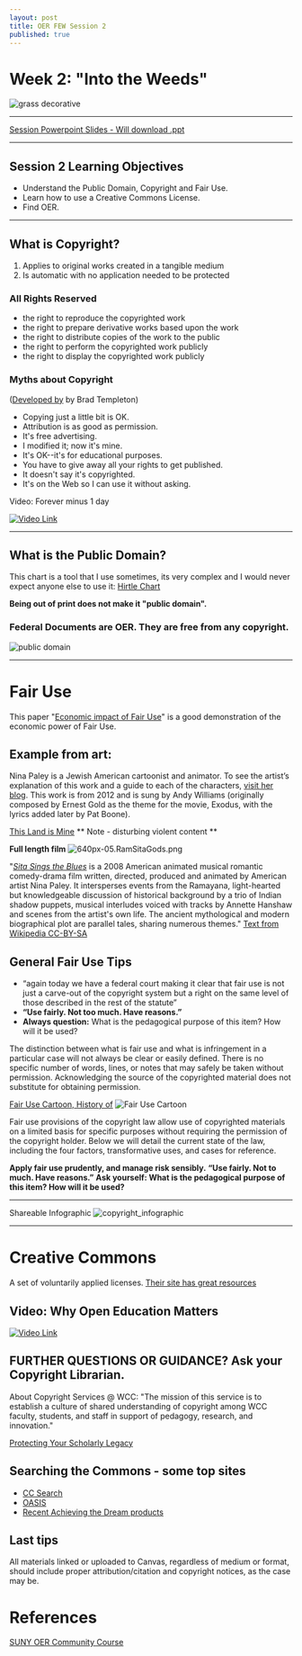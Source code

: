 ```yaml
---
layout: post
title: OER FEW Session 2
published: true
---
```


# Week 2:  "Into the Weeds"
![grass decorative]({{site.baseurl}}/Projects/grass-37282.svg)
___

[Session Powerpoint Slides - Will download .ppt](https://github.com/WhatLibrarian/WhatLibrarian.github.io/raw/master/Presentations/Session%202%20PPT.pptx) 
___

## Session 2 Learning Objectives
- Understand the Public Domain, Copyright and Fair Use.
- Learn how to use a Creative Commons License. 
- Find OER.
____
## What is Copyright?
1. Applies to original works created in a tangible medium
2. Is automatic with no application needed to be protected

### All Rights Reserved
- the right to reproduce the copyrighted work
- the right to prepare derivative works based upon the work
- the right to distribute copies of the work to the public
- the right to perform the copyrighted work publicly
- the right to display the copyrighted work publicly


### Myths about Copyright
([Developed by](http://www.templetons.com/brad/copymyths.html) by Brad Templeton)
- Copying just a little bit is OK.
- Attribution is as good as permission.
- It's free advertising.
- I modified it; now it's mine.
- It's OK--it's for educational purposes.
- You have to give away all your rights to get published.
- It doesn't say it's copyrighted.
- It's on the Web so I can use it without asking.


Video: Forever minus 1 day

[![Video Link](http://img.youtube.com/vi/tk862BbjWx4/0.jpg)](https://www.youtube.com/watch?v=tk862BbjWx4)

___
## What is the Public Domain?

This chart is a tool that I use sometimes, its very complex and I would never expect anyone else to use it: [Hirtle Chart](https://copyright.cornell.edu/publicdomain)  

**Being out of print does not make it "public domain".**

### Federal Documents are OER.  They are free from any copyright.

![public domain](https://law.duke.edu/images/cspd/thepublicdomain_2016new.png)
____

# Fair Use

This paper "[Economic impact of Fair Use](https://www.ccianet.org/wp-content/uploads/2017/06/Fair-Use-in-the-U.S.-Economy-2017.pdf)" is a good demonstration of the economic power of Fair Use.

## Example from art:
Nina Paley is a Jewish American cartoonist and animator. To see the artist’s explanation of this work and a guide to each of the characters, [visit her blog](http://blog.ninapaley.com/2012/10/01/this-land-is-mine/). This work is from 2012 and is sung by Andy Williams (originally composed by Ernest Gold as the theme for the movie, Exodus, with the lyrics added later by Pat Boone).

[This Land is Mine](https://player.vimeo.com/video/50531435)
** Note - disturbing violent content **

**Full length film**
![640px-05.RamSitaGods.png](https://www.sitasingstheblues.com/images/06.RamHanuSitaRainReflect.jpg)

"[_Sita Sings the Blues_](https://www.youtube.com/watch?v=RzTg7YXuy34) is a 2008 American animated musical romantic comedy-drama film written, directed, produced and animated by American artist Nina Paley. It intersperses events from the Ramayana, light-hearted but knowledgeable discussion of historical background by a trio of Indian shadow puppets, musical interludes voiced with tracks by Annette Hanshaw and scenes from the artist's own life. The ancient mythological and modern biographical plot are parallel tales, sharing numerous themes." [Text from Wikipedia CC-BY-SA](https://en.wikipedia.org/wiki/Sita_Sings_the_Blues)

## General Fair Use Tips

- “again today we have a federal court making it clear that fair use is not just a carve-out of the copyright system but a right on the same level of those described in the rest of the statute”
- **“Use fairly. Not too much. Have reasons.”**
- **Always question:** What is the pedagogical purpose of this item? How will it be used?

The distinction between what is fair use and what is infringement in a particular case will not always be clear or easily defined. There is no specific number of words, lines, or notes that may safely be taken without permission. Acknowledging the source of the copyrighted material does not substitute for obtaining permission.

[Fair Use Cartoon, History of](http://www.jrocheworkshop.com/2184125-the-origin-of-u-s-fair-use)
![Fair Use Cartoon]({{site.baseurl}}/Projects/fairuseorigian.PNG)

Fair use provisions of the copyright law allow use of copyrighted materials on a limited basis for specific purposes without requiring the permission of the copyright holder. Below we will detail the current state of the law, including the four factors, transformative uses, and cases for reference.

**Apply fair use prudently, and manage risk sensibly.**
**“Use fairly. Not to much. Have reasons.”**
**Ask yourself: What is the pedagogical purpose of this item? How will it be used?**

___
Shareable Infographic
![copyright_infographic]({{site.baseurl}}/images/infographic_copyright.png)
____
# Creative Commons

A set of voluntarily applied licenses.  [Their site has great resources](https://creativecommons.org/)

## Video: Why Open Education Matters
[![Video Link](http://img.youtube.com/vi/gJWbVt2Nc-I/0.jpg)](https://www.youtube.com/watch?v=gJWbVt2Nc-I)

## FURTHER QUESTIONS OR GUIDANCE? Ask your Copyright Librarian.

About Copyright Services @ WCC: "The mission of this service is to establish a culture of shared understanding of copyright among WCC faculty, students, and staff in support of pedagogy, research, and innovation."

[Protecting Your Scholarly Legacy](https://copyright.columbia.edu/faculty/managing-faculty-copyright.html)


## Searching the Commons - some top sites

* [CC Search](https://ccsearch.creativecommons.org)
* [OASIS](https://oasis.geneseo.edu/)
* [Recent Achieving the Dream products](https://courses.lumenlearning.com/catalog/achievingthedream)

## Last tips
All materials linked or uploaded to Canvas, regardless of medium or format, should include proper attribution/citation and copyright notices, as the case may be.

# References
[SUNY OER Community Course](http://commons.suny.edu/sunyoercommunitycourse/identifying-finding-adopting-oer/reviewing-types-of-oer/)
